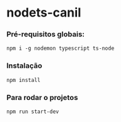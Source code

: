 # nodets-canil

### Pré-requisitos globais:
`npm i -g nodemon typescript ts-node`

### Instalação
`npm install`

### Para rodar o projetos
`npm run start-dev`